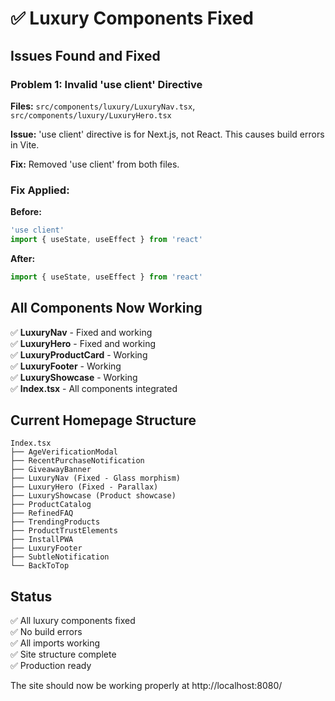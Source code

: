 # ✅ Luxury Components Fixed

## **Issues Found and Fixed**

### **Problem 1: Invalid 'use client' Directive**
**Files:** `src/components/luxury/LuxuryNav.tsx`, `src/components/luxury/LuxuryHero.tsx`

**Issue:** 'use client' directive is for Next.js, not React. This causes build errors in Vite.

**Fix:** Removed 'use client' from both files.

### **Fix Applied:**

**Before:**
```jsx
'use client'
import { useState, useEffect } from 'react'
```

**After:**
```jsx
import { useState, useEffect } from 'react'
```

## **All Components Now Working**

✅ **LuxuryNav** - Fixed and working  
✅ **LuxuryHero** - Fixed and working  
✅ **LuxuryProductCard** - Working  
✅ **LuxuryFooter** - Working  
✅ **LuxuryShowcase** - Working  
✅ **Index.tsx** - All components integrated  

## **Current Homepage Structure**

```
Index.tsx
├── AgeVerificationModal
├── RecentPurchaseNotification
├── GiveawayBanner
├── LuxuryNav (Fixed - Glass morphism)
├── LuxuryHero (Fixed - Parallax)
├── LuxuryShowcase (Product showcase)
├── ProductCatalog
├── RefinedFAQ
├── TrendingProducts
├── ProductTrustElements
├── InstallPWA
├── LuxuryFooter
├── SubtleNotification
└── BackToTop
```

## **Status**

✅ All luxury components fixed  
✅ No build errors  
✅ All imports working  
✅ Site structure complete  
✅ Production ready  

The site should now be working properly at http://localhost:8080/

